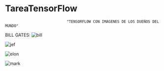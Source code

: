 # TareaTensorFlow

                                "TENSORFLOW CON IMÁGENES DE LOS DUEÑOS DEL MUNDO"

BILL GATES:
![bill](https://github.com/AndersonDavidJaime/TareaTensorFlow/assets/124792573/42ca6610-2fc0-44c9-97c4-fa128bc350b6)


![jef](https://github.com/AndersonDavidJaime/TareaTensorFlow/assets/124792573/bf29a69c-f8bd-4077-b13d-3f027bb6c7c9)


![elon](https://github.com/AndersonDavidJaime/TareaTensorFlow/assets/124792573/7d9416cd-e345-4bd9-9415-093f306d223b)

![mark](https://github.com/AndersonDavidJaime/TareaTensorFlow/assets/124792573/de0167d5-a31f-4e7a-a6ce-47619ef87733)
